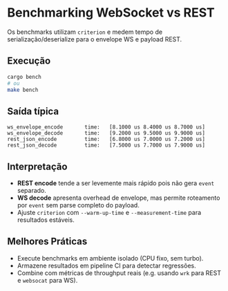 # Benchmarking WebSocket vs REST

Os benchmarks utilizam `criterion` e medem tempo de serialização/deserialize para o envelope WS e payload REST.

## Execução

```bash
cargo bench
# ou
make bench
```

## Saída típica

```
ws_envelope_encode       time:   [8.1000 us 8.4000 us 8.7000 us]
ws_envelope_decode       time:   [9.2000 us 9.5000 us 9.9000 us]
rest_json_encode         time:   [6.8000 us 7.0000 us 7.2000 us]
rest_json_decode         time:   [7.5000 us 7.7000 us 7.9000 us]
```

## Interpretação

- **REST encode** tende a ser levemente mais rápido pois não gera `event` separado.
- **WS decode** apresenta overhead de envelope, mas permite roteamento por `event` sem parse completo do payload.
- Ajuste `criterion` com `--warm-up-time` e `--measurement-time` para resultados estáveis.

## Melhores Práticas

- Execute benchmarks em ambiente isolado (CPU fixo, sem turbo).
- Armazene resultados em pipeline CI para detectar regressões.
- Combine com métricas de throughput reais (e.g. usando `wrk` para REST e `websocat` para WS).
